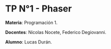 # TP N°1 - Phaser

**Materia**: Programación 1.

**Docentes**: Nicolas Nocete, Federico Degiovanni.

**Alumno**: Lucas Durán.
